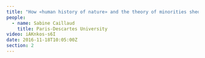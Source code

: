 ```yaml
---
title: "How «human history of nature» and the theory of minorities shed light on the dialogical part of social representations. The case of psychologists addressing ecological issues"
people:
  - name: Sabine Caillaud
    title: Paris-Descartes University
video: iAKnkos-s6I
date: 2016-11-18T10:05:00Z
section: 2
---
```


